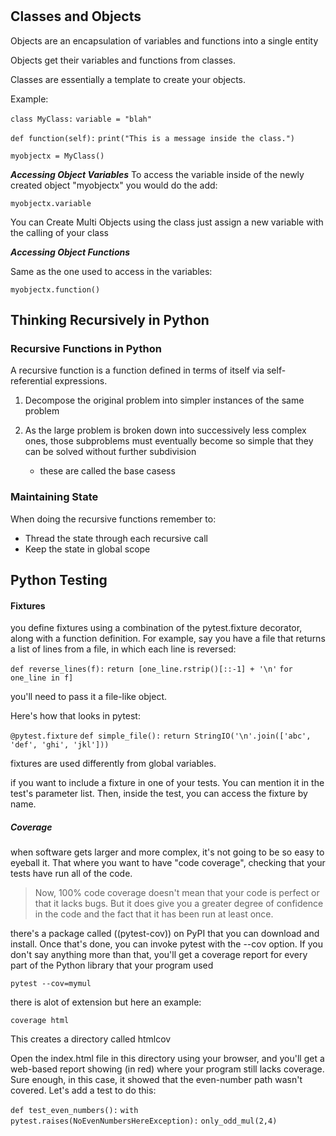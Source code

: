 #

## Classes and Objects

Objects are an encapsulation of variables and functions into a single entity

Objects get their variables and functions from classes.

Classes are essentially a template to create your objects.

Example:

`class MyClass:`
   `variable = "blah"`

   `def function(self):`
        `print("This is a message inside the class.")`

`myobjectx = MyClass()`

***Accessing Object Variables***
To access the variable inside of the newly created object "myobjectx" you would do the add:

`myobjectx.variable`

You can Create Multi Objects using the class 
just assign a new variable with the calling of your class

***Accessing Object Functions***

Same as the one used to access in the variables:

`myobjectx.function()`

## Thinking Recursively in Python

### Recursive Functions in Python

A recursive function is a function defined in terms of itself via self-referential expressions.

1. Decompose the original problem into simpler instances of the same problem

2. As the large problem is broken down into successively less complex ones, those subproblems must eventually become so simple that they can be solved without further subdivision

    - these are called the base casess

### Maintaining State

When doing the recursive functions remember to:

- Thread the state through each recursive call
- Keep the state in global scope

## Python Testing

#### Fixtures

you define fixtures using a combination of the pytest.fixture decorator, along with a function definition. For example, say you have a file that returns a list of lines from a file, in which each line is reversed:

`def reverse_lines(f):`
   `return [one_line.rstrip()[::-1] + '\n'`
           `for one_line in f]`

you'll need to pass it a file-like object.

Here's how that looks in pytest:

`@pytest.fixture`
`def simple_file():`
   `return StringIO('\n'.join(['abc', 'def', 'ghi', 'jkl']))`

fixtures are used differently from global variables.

if you want to include a fixture in one of your tests.
You can mention it in the test's parameter list. Then, inside the test, you can access the fixture by name.

##### Coverage

when software gets larger and more complex, it's not going to be so easy to eyeball it. That where you want to have "code coverage", checking that your tests have run all of the code.

> Now, 100% code coverage doesn't mean that your code is perfect or that it lacks bugs. But it does give you a greater degree of confidence in the code and the fact that it has been run at least once.

there's a package called ((pytest-cov)) on PyPI that you can download and install. Once that's done, you can invoke pytest with the --cov option. If you don't say anything more than that, you'll get a coverage report for every part of the Python library that your program used

`pytest --cov=mymul`

there is alot of extension but here an example:

`coverage html`

This creates a directory called htmlcov

Open the index.html file in this directory using your browser, and you'll get a web-based report showing (in red) where your program still lacks coverage. Sure enough, in this case, it showed that the even-number path wasn't covered. Let's add a test to do this:

`def test_even_numbers():`
  `with pytest.raises(NoEvenNumbersHereException):`
      `only_odd_mul(2,4)`

